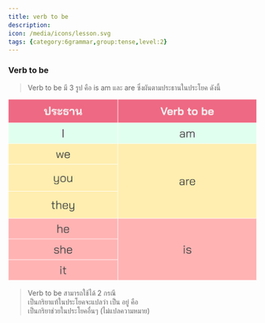 ```yaml
---
title: verb to be
description: 
icon: /media/icons/lesson.svg
tags: {category:6grammar,group:tense,level:2}
---
```


### Verb to be 

> Verb to be มี 3 รูป คือ is am และ are ซึ่งผันตามประธานในประโยค ดังนี้ 

![image label](/media/img/lessons/verb-to-be.svg)

> Verb to be สามารถใช้ได้ 2 กรณี \
    เป็นกริยาแท้ในประโยคจะแปลว่า เป็น อยู่ คือ \
    เป็นกริยาช่วยในประโยคอื่นๆ (ไม่แปลความหมาย)
